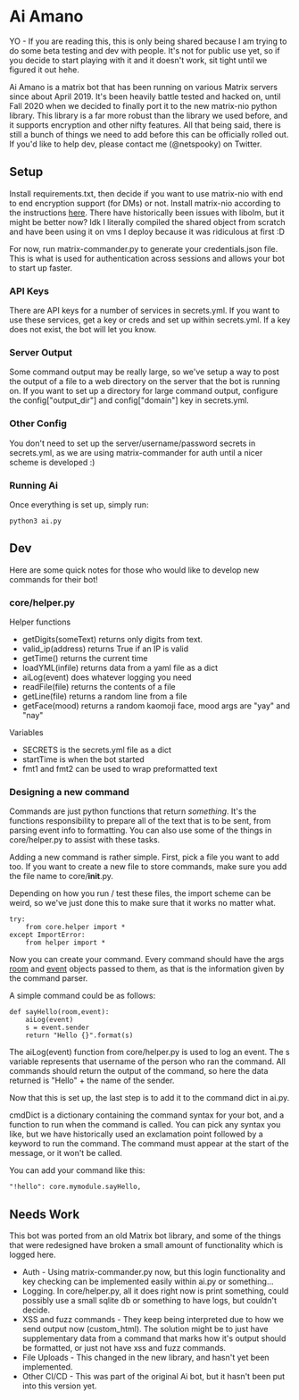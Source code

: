 # Ai Amano

YO - If you are reading this, this is only being shared because I am trying to do some beta testing and dev with people. It's not for public use yet, so if you decide to start playing with it and it doesn't work, sit tight until we figured it out hehe.

Ai Amano is a matrix bot that has been running on various Matrix servers since about April 2019. It's been heavily battle tested and hacked on, until Fall 2020 when we decided to finally port it to the new matrix-nio python library. This library is a far more robust than the library we used before, and it supports encryption and other nifty features. All that being said, there is still a bunch of things we need to add before this can be officially rolled out. If you'd like to help dev, please contact me (@netspooky) on Twitter.

## Setup

Install requirements.txt, then decide if you want to use matrix-nio with end to end encryption support (for DMs) or not. Install matrix-nio according to the instructions [here](https://github.com/poljar/matrix-nio). There have historically been issues with libolm, but it might be better now? Idk I literally compiled the shared object from scratch and have been using it on vms I deploy because it was ridiculous at first :D

For now, run matrix-commander.py to generate your credentials.json file. This is what is used for authentication across sessions and allows your bot to start up faster.

### API Keys

There are API keys for a number of services in secrets.yml. If you want to use these services, get a key or creds and set up within secrets.yml. If a key does not exist, the bot will let you know.

### Server Output

Some command output may be really large, so we've setup a way to post the output of a file to a web directory on the server that the bot is running on. If you want to set up a directory for large command output, configure the config["output_dir"] and config["domain"] key in secrets.yml.

### Other Config

You don't need to set up the server/username/password secrets in secrets.yml, as we are using matrix-commander for auth until a nicer scheme is developed :)

### Running Ai

Once everything is set up, simply run:

    python3 ai.py

## Dev

Here are some quick notes for those who would like to develop new commands for their bot!

### core/helper.py

Helper functions
- getDigits(someText) returns only digits from text.
- valid_ip(address) returns True if an IP is valid
- getTime() returns the current time
- loadYML(infile) returns data from a yaml file as a dict
- aiLog(event) does whatever logging you need
- readFile(file) returns the contents of a file
- getLine(file) returns a random line from a file
- getFace(mood) returns a random kaomoji face, mood args are "yay" and "nay"

Variables
- SECRETS is the secrets.yml file as a dict
- startTime is when the bot started
- fmt1 and fmt2 can be used to wrap preformatted text

### Designing a new command

Commands are just python functions that return _something_. It's the functions responsibility to prepare all of the text that is to be sent, from parsing event info to formatting. You can also use some of the things in core/helper.py to assist with these tasks.

Adding a new command is rather simple. First, pick a file you want to add too. If you want to create a new file to store commands, make sure you add the file name to core/__init__.py.

Depending on how you run / test these files, the import scheme can be weird, so we've just done this to make sure that it works no matter what.

    try:
        from core.helper import *
    except ImportError:
        from helper import *

Now you can create your command. Every command should have the args [room](https://matrix-nio.readthedocs.io/en/latest/nio.html#module-nio.rooms) and [event](https://matrix-nio.readthedocs.io/en/latest/nio.html#module-nio.events.room_events) objects passed to them, as that is the information given by the command parser. 

A simple command could be as follows:

    def sayHello(room,event):
        aiLog(event)
        s = event.sender
        return "Hello {}".format(s)

The aiLog(event) function from core/helper.py is used to log an event. The s variable represents that username of the person who ran the command. All commands should return the output of the command, so here the data returned is "Hello" + the name of the sender.

Now that this is set up, the last step is to add it to the command dict in ai.py.

cmdDict is a dictionary containing the command syntax for your bot, and a function to run when the command is called. You can pick any syntax you like, but we have historically used an exclamation point followed by a keyword to run the command. The command must appear at the start of the message, or it won't be called.

You can add your command like this:

    "!hello": core.mymodule.sayHello,

## Needs Work

This bot was ported from an old Matrix bot library, and some of the things that were redesigned have broken a small amount of functionality which is logged here.

- Auth - Using matrix-commander.py now, but this login functionality and key checking can be implemented easily within ai.py or something...
- Logging. In core/helper.py, all it does right now is print something, could possibly use a small sqlite db or something to have logs, but couldn't decide.
- XSS and fuzz commands - They keep being interpreted due to how we send output now (custom_html). The solution might be to just have supplementary data from a command that marks how it's output should be formatted, or just not have xss and fuzz commands.
- File Uploads - This changed in the new library, and hasn't yet been implemented.
- Other CI/CD - This was part of the original Ai bot, but it hasn't been put into this version yet.
